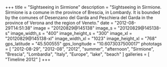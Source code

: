 +++
title = "Sightseeing in Sirmione"
description = "Sightseeing in Sirmione. Sirmione is a comune in the province of Brescia, in Lombardy. It is bounded by the comunes of Desenzano del Garda and Peschiera del Garda in the province of Verona and the region of Veneto."
date = "2012-08-29T14:51:38"
image = "20120829@145138"
image_s = "20120829@145138-s"
image_width_s = "400"
image_height_s = "300"
image_xl = "20120829@145138-xl"
image_width_xl = "1023"
image_height_xl = "768"
gps_latitude = "45.500555"
gps_longitude = "10.6073037500017"
phototags = [ "2012-08-29", "2012-08", "2012", "summer", "afternoon", "Sirmione", "Brescia", "Lombardia", "Italy", "Europe", "lake", "beach" ]
galleries = [ "Timeline 2012" ]
+++
